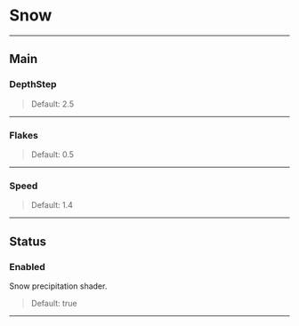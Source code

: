 # Snow

---

## Main

### DepthStep

>Default: 2.5

---

### Flakes

>Default: 0.5

---

### Speed

>Default: 1.4

---

## Status

### Enabled

 Snow precipitation shader.

>Default: true

---
